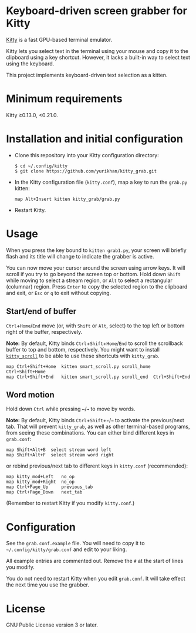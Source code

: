 # Keyboard-driven screen grabber for Kitty

[Kitty][kitty] is a fast GPU-based terminal emulator.

[kitty]: https://sw.kovidgoyal.net/kitty/

Kitty lets you select text in the terminal using your mouse
and copy it to the clipboard using a key shortcut.
However, it lacks a built-in way to select text using the keyboard.

This project implements keyboard-driven text selection as a kitten.


# Minimum requirements

Kitty ≥0.13.0, <0.21.0.


# Installation and initial configuration

* Clone this repository into your Kitty configuration directory:

      $ cd ~/.config/kitty
      $ git clone https://github.com/yurikhan/kitty_grab.git

* In the Kitty configuration file (`kitty.conf`),
  map a key to run the `grab.py` kitten:

      map Alt+Insert kitten kitty_grab/grab.py

* Restart Kitty.


# Usage

When you press the key bound to `kitten grab1.py`,
your screen will briefly flash
and its title will change to indicate the grabber is active.

You can now move your cursor around the screen using arrow keys.
It will scroll if you try to go beyond the screen top or bottom.
Hold down `Shift` while moving to select a stream region,
or `Alt` to select a rectangular (columnar) region.
Press `Enter` to copy the selected region to the clipboard and exit,
or `Esc` or `q` to exit without copying.


## Start/end of buffer

`Ctrl`+`Home`/`End` move (or, with `Shift` or `Alt`, select)
to the top left or bottom right of the buffer, respectively.

**Note:** By default, Kitty binds `Ctrl`+`Shift`+`Home`/`End`
to scroll the scrollback buffer to top and bottom, respectively.
You might want to install [`kitty_scroll`][kitty_scroll]
to be able to use these shortcuts with `kitty_grab`.

[kitty_scroll]: https://github.com/yurikhan/kitty-smart-scroll

    map Ctrl+Shift+Home  kitten smart_scroll.py scroll_home Ctrl+Shift+Home
    map Ctrl+Shift+End   kitten smart_scroll.py scroll_end  Ctrl+Shift+End


## Word motion

Hold down `Ctrl` while pressing `←`/`→` to move by words.


**Note:** By default, Kitty binds `Ctrl`+`Shift`+`←`/`→`
to activate the previous/next tab.
That will prevent `kitty_grab`,
as well as other terminal-based programs,
from seeing these combinations.
You can either bind different keys in `grab.conf`:

    map Shift+Alt+B  select stream word left
    map Shift+Alt+F  select stream word right

or rebind previous/next tab to different keys in `kitty.conf`
(recommended):

    map kitty_mod+Left   no_op
    map kitty_mod+Right  no_op
    map Ctrl+Page_Up     previous_tab
    map Ctrl+Page_Down   next_tab

(Remember to restart Kitty if you modify `kitty.conf`.)


# Configuration

See the `grab.conf.example` file.
You will need to copy it to `~/.config/kitty/grab.conf`
and edit to your liking.

All example entries are commented out.
Remove the `#` at the start of lines you modify.

You do not need to restart Kitty when you edit `grab.conf`.
It will take effect the next time you use the grabber.


# License

GNU Public License version 3 or later.
